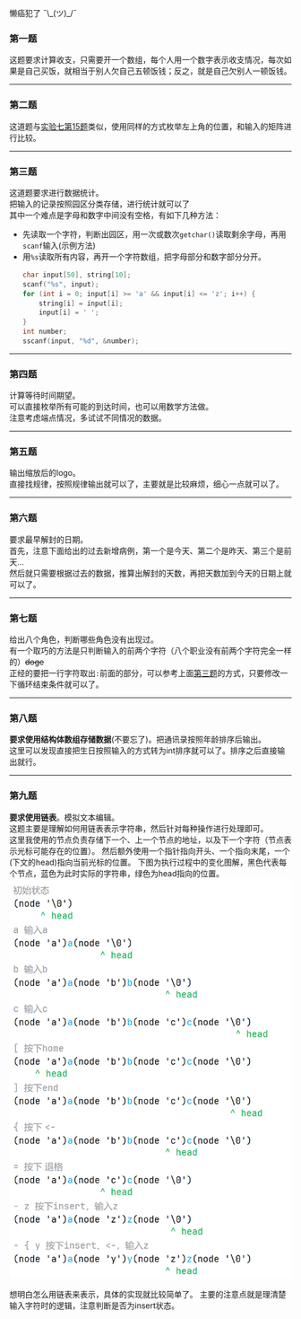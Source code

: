 懒癌犯了 ¯\\\_(ツ)_/¯

### 第一题

这题要求计算收支，只需要开一个数组，每个人用一个数字表示收支情况，每次如果是自己买饭，就相当于别人欠自己五顿饭钱；反之，就是自己欠别人一顿饭钱。

---

### 第二题

这道题与[实验七第15题](./../实验7/readme.md#第十五题)类似，使用同样的方式枚举左上角的位置，和输入的矩阵进行比较。

---

### 第三题

这道题要求进行数据统计。  
把输入的记录按照园区分类存储，进行统计就可以了  
其中一个难点是字母和数字中间没有空格，有如下几种方法：

- 先读取一个字符，判断出园区，用一次或数次`getchar()`读取剩余字母，再用`scanf`输入(示例方法)
- 用`%s`读取所有内容，再开一个字符数组，把字母部分和数字部分分开。
    ```c++
    char input[50], string[10];
    scanf("%s", input);
    for (int i = 0; input[i] >= 'a' && input[i] <= 'z'; i++) {
        string[i] = input[i];
        input[i] = ' ';
    }
    int number;
    sscanf(input, "%d", &number); 
    ```

---

### 第四题

计算等待时间期望。  
可以直接枚举所有可能的到达时间，也可以用数学方法做。  
注意考虑端点情况，多试试不同情况的数据。

---

### 第五题

输出缩放后的logo。  
直接找规律，按照规律输出就可以了，主要就是比较麻烦，细心一点就可以了。

---

### 第六题

要求最早解封的日期。  
首先，注意下面给出的过去新增病例，第一个是今天、第二个是昨天、第三个是前天...  
然后就只需要根据过去的数据，推算出解封的天数，再把天数加到今天的日期上就可以了。

---

### 第七题

给出八个角色，判断哪些角色没有出现过。  
有一个取巧的方法是只判断输入的前两个字符（八个职业没有前两个字符完全一样的）~~doge~~  
正经的要把一行字符取出`:`前面的部分，可以参考上面[第三题](#第三题)的方式，只要修改一下循环结束条件就可以了。

---

### 第八题

**要求使用结构体数组存储数据**(不要忘了)。把通讯录按照年龄排序后输出。  
这里可以发现直接把生日按照输入的方式转为int排序就可以了。排序之后直接输出就行。

---

### 第九题

**要求使用链表**。模拟文本编辑。  
这题主要是理解如何用链表表示字符串，然后针对每种操作进行处理即可。  
这里我使用的节点负责存储下一个、上一个节点的地址，以及下一个字符（节点表示光标可能存在的位置）。
然后额外使用一个指针指向开头、一个指向末尾，一个(下文的head)指向当前光标的位置。
下图为执行过程中的变化图解，黑色代表每个节点，蓝色为此时实际的字符串，绿色为head指向的位置。
![图片](pictures/img.png)

想明白怎么用链表来表示，具体的实现就比较简单了。
主要的注意点就是理清楚输入字符时的逻辑，注意判断是否为insert状态。